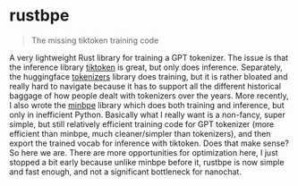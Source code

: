 # rustbpe

> The missing tiktoken training code

A very lightweight Rust library for training a GPT tokenizer. The issue is that the inference library [tiktoken](https://github.com/openai/tiktoken) is great, but only does inference. Separately, the huggingface [tokenizers](https://github.com/huggingface/tokenizers) library does training, but it is rather bloated and really hard to navigate because it has to support all the different historical baggage of how people dealt with tokenizers over the years. More recently, I also wrote the [minbpe](https://github.com/karpathy/minbpe) library which does both training and inference, but only in inefficient Python. Basically what I really want is a non-fancy, super simple, but still relatively efficient training code for GPT tokenizer (more efficient than minbpe, much cleaner/simpler than tokenizers), and then export the trained vocab for inference with tiktoken. Does that make sense? So here we are. There are more opportunities for optimization here, I just stopped a bit early because unlike minbpe before it, rustbpe is now simple and fast enough, and not a significant bottleneck for nanochat.
